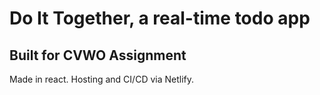# Do It Together, a real-time todo app
## Built for CVWO Assignment
Made in react. Hosting and CI/CD via Netlify.

